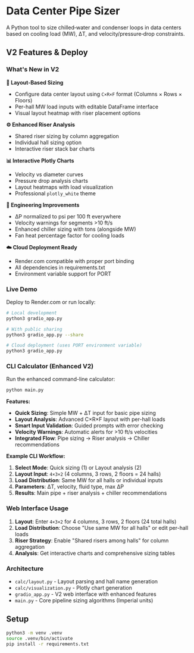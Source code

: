 # Data Center Pipe Sizer

A Python tool to size chilled‐water and condenser loops in data centers based on
cooling load (MW), ΔT, and velocity/pressure‐drop constraints.

## V2 Features & Deploy

### What's New in V2

**🏢 Layout-Based Sizing**
- Configure data center layout using `C×R×F` format (Columns × Rows × Floors)
- Per-hall MW load inputs with editable DataFrame interface
- Visual layout heatmap with riser placement options

**⚙️ Enhanced Riser Analysis**  
- Shared riser sizing by column aggregation
- Individual hall sizing option
- Interactive riser stack bar charts

**📊 Interactive Plotly Charts**
- Velocity vs diameter curves
- Pressure drop analysis charts  
- Layout heatmaps with load visualization
- Professional `plotly_white` theme

**🔧 Engineering Improvements**
- ΔP normalized to psi per 100 ft everywhere
- Velocity warnings for segments >10 ft/s
- Enhanced chiller sizing with tons (alongside MW)
- Fan heat percentage factor for cooling loads

**☁️ Cloud Deployment Ready**
- Render.com compatible with proper port binding
- All dependencies in requirements.txt
- Environment variable support for PORT

### Live Demo

Deploy to Render.com or run locally:

```bash
# Local development
python3 gradio_app.py

# With public sharing
python3 gradio_app.py --share

# Cloud deployment (uses PORT environment variable)
python3 gradio_app.py
```

### CLI Calculator (Enhanced V2)

Run the enhanced command-line calculator:

```bash
python main.py
```

**Features:**
- **Quick Sizing**: Simple MW + ΔT input for basic pipe sizing
- **Layout Analysis**: Advanced C×R×F layout with per-hall loads
- **Smart Input Validation**: Guided prompts with error checking
- **Velocity Warnings**: Automatic alerts for >10 ft/s velocities
- **Integrated Flow**: Pipe sizing → Riser analysis → Chiller recommendations

**Example CLI Workflow:**
1. **Select Mode**: Quick sizing (1) or Layout analysis (2)
2. **Layout Input**: `4×3×2` (4 columns, 3 rows, 2 floors = 24 halls)
3. **Load Distribution**: Same MW for all halls or individual inputs
4. **Parameters**: ΔT, velocity, fluid type, max ΔP
5. **Results**: Main pipe + riser analysis + chiller recommendations

### Web Interface Usage

1. **Layout**: Enter `4×3×2` for 4 columns, 3 rows, 2 floors (24 total halls)
2. **Load Distribution**: Choose "Use same MW for all halls" or edit per-hall loads
3. **Riser Strategy**: Enable "Shared risers among halls" for column aggregation
4. **Analysis**: Get interactive charts and comprehensive sizing tables

### Architecture

- `calc/layout.py` - Layout parsing and hall name generation
- `calc/visualization.py` - Plotly chart generation  
- `gradio_app.py` - V2 web interface with enhanced features
- `main.py` - Core pipeline sizing algorithms (Imperial units)

## Setup

```bash
python3 -m venv .venv
source .venv/bin/activate
pip install -r requirements.txt